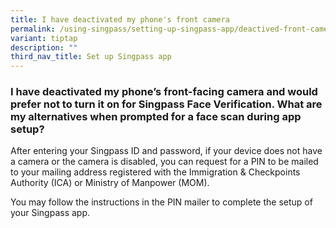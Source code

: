 ```yaml
---
title: I have deactivated my phone's front camera
permalink: /using-singpass/setting-up-singpass-app/deactived-front-camera/
variant: tiptap
description: ""
third_nav_title: Set up Singpass app
---
```

<h3>I have deactivated my phone’s front-facing camera and would prefer not to turn it on for Singpass Face Verification. What are my alternatives when prompted for a face scan during app setup?</h3>
<p>After entering your Singpass ID and password, if your device does not
have a camera or the camera is disabled, you can request for a PIN to be
mailed to your mailing address registered with the Immigration &amp; Checkpoints
Authority (ICA) or Ministry of Manpower (MOM).</p>
<p>You may follow the instructions in the PIN mailer to complete the setup
of your Singpass app.</p>
<p></p>